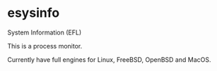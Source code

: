 # esysinfo
System Information (EFL)

This is a process monitor.

Currently have full engines for Linux, FreeBSD, OpenBSD and MacOS.

